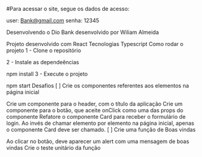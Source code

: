 #Para acessar o site, segue os dados de acesso:

user: Bank@gmail.com
senha: 12345


Desenvolvendo o Dio Bank
desenvolvido por Wiliam Almeida

Projeto desenvolvido com React
Tecnologias
Typescript
Como rodar o projeto
1 - Clone o repositório

2 - Instale as dependeências

npm install
3 - Execute o projeto

npm start
Desafios
[ ] Crie os componentes referentes aos elementos na página inicial

Crie um componente para o header, com o título da aplicação
Crie um componente para o botão, que aceite onClick como uma das props do componente
Refatore o componente Card para receber o formulário de login. Ao invés de chamar elemento por elemento na página inicial, apenas o componente Card deve ser chamado.
[ ] Crie uma função de Boas vindas

Ao clicar no botão, deve aparecer um alert com uma mensagem de boas vindas
Crie o teste unitário da função
